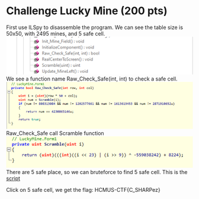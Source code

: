 # Challenge Lucky Mine (200 pts)

First use ILSpy to disassemble the program. We can see the table size is 50x50, with 2495 mines, and 5 safe cell.
![image](img/Disassemble.png)
We see a function name Raw_Check_Safe(int, int) to check a safe cell.
![image](img/Check_safe.png)
Raw_Check_Safe call Scramble function
![image](img/Scramble.png)
There are 5 safe place, so we can bruteforce to find 5 safe cell. This is the [script](LuckyMine.cpp)

Click on 5 safe cell, we get the flag: HCMUS-CTF{C_SHARPez}